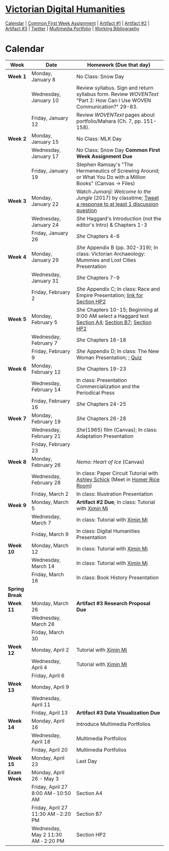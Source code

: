 <link rel="shortcut icon" href="https://kholterhoff.github.io/S18_ENG_1102/favicon.ico" type="image/x-icon">
<link rel="icon" href="https://kholterhoff.github.io/S18_ENG_1102/favicon.ico" type="image/x-icon">

<h1><a href="https://kholterhoff.github.io/S18_ENG_1102/Course_Description">Victorian Digital Humanities</a></h1>

<a href="https://kholterhoff.github.io/S18_ENG_1102/Victorian_Digital_Humanities">Calendar</a>  |  <a href="https://kholterhoff.github.io/S18_ENG_1102/Common_First_Week_Assignment">Common First Week Assignment</a> | <a href="https://kholterhoff.github.io/S18_ENG_1102/Artifact_1">Artifact #1</a> |  <a href="https://kholterhoff.github.io/S18_ENG_1102/Artifact_2">Artifact #2</a> |  <a href="https://kholterhoff.github.io/S18_ENG_1102/Artifact_3">Artifact #3</a> |  <a href="https://kholterhoff.github.io/S18_ENG_1102/Twitter">Twitter</a> | <a href="https://kholterhoff.github.io/S18_ENG_1102/Multimedia_Portfolio">Multimedia Portfolio</a> | <a href="https://kholterhoff.github.io/S18_ENG_1102/Bibliography">Working Bibliography</a>

<h1>Calendar</h1>

|Week|Date| Homework (Due that day)|
|----|--------------|----------------------------------------------|
|**Week 1**|Monday, January 8 | No Class: Snow Day |
||Wednesday, January 10 |  Review syllabus. Sign and return syllabus form. Review _WOVENText_ "Part 2: How Can I Use WOVEN Communication?" 29-83. |
||Friday, January 12 | Review _WOVENText_ pages about portfolio/Mahara (Ch. 7, pp. 151-158). |
|**Week 2**|Monday, January 15 | No Class: MLK Day |
||Wednesday, January 17 | No Class: Snow Day **Common First Week Assignment Due**|
||Friday, January 19 | Stephen Ramsay's "The Hermeneutics of Screwing Around; or What You Do with a Million Books" (Canvas -> Files) |
|**Week 3**|Monday, January 22	 | Watch _Jumanji: Welcome to the Jungle_ (2017) by classtime; <a href="https://kholterhoff.github.io/S18_ENG_1102/Jumanji">Tweet a response to at least 1 discussion question</a> |
||Wednesday, January 24 | _She_ Haggard's Introduction (not the editor's Intro) & Chapters 1-3 |
||Friday, January 26 | _She_ Chapters 4-6 |
|**Week 4**|Monday, January 29 | _She_ Appendix B (pp. 302-319); In class: Victorian Archaeology: Mummies and Lost Cities Presentation |
||Wednesday, January 31 | _She_ Chapters 7-9  |
||Friday, February 2 | _She_ Appendix C; In class: Race and Empire Presentation; <a href="https://docs.google.com/forms/d/e/1FAIpQLSdVyAageVGNwLActo14fjDhJY4wpeVSdF0DdpfgOK8L3RLzFw/viewform?c=0&w=1&usp=mail_form_link">link for Section HP2</a> |
|**Week 5**|Monday, February 5 | _She_  Chapters 10-15;  Beginning at 9:00 AM select a Haggard text <a href="https://docs.google.com/spreadsheets/d/1NXUeytqczWhs0lQlDKndy1pAug2vs9LjlJh-gmakV0Y/edit?usp=sharing">Section A4</a>; <a href="https://docs.google.com/spreadsheets/d/1HkA2nY2ijlp7B2mIeJCScwm9X0qA4dWhGqivKELOWKo/edit?usp=sharing">Section B7</a>; <a href="https://docs.google.com/spreadsheets/d/1UwvK36zROo6qmU6_k_VjLcR1yyEgOMcOejwDSKNRmfc/edit?usp=sharing">Section HP2</a>  |
||Wednesday, February 7 | _She_ Chapters 16-18  |
||Friday, February 9 | _She_ Appendix D; In class: The New Woman Presentation; ; <a href="https://kholterhoff.github.io/S18_ENG_1102/Quiz">Quiz</a> | 
|**Week 6**|Monday, February 12 | _She_ Chapters 19-23 |
||Wednesday, February 14 | In class: Presentation Commercialization and the Periodical Press  |
||Friday, February 16 | _She_ Chapters 24-25 |
|**Week 7**|Monday, February 19 | _She_ Chapters 26-28 |
||Wednesday, February 21 | _She_(1965) film (Canvas); In class: Adaptation Presentation | 
||Friday, February 23 |  |
|**Week 8**|Monday, February 26	| _Nemo: Heart of Ice_ (Canvas) |
||Wednesday, February 28 | In class: Paper Circuit Tutorial with <a href="https://www.ashleylschick.com/">Ashley Schick</a> (Meet in <a href="https://multimediagt.wordpress.com/">Homer Rice Room</a>) |
||Friday, March 2 | In class: Illustration Presentation |
|**Week 9**|Monday, March 5 | **Artifact #2 Due**; In class: Tutorial with <a href="http://libguides.gatech.edu/prf.php?account_id=139382">Ximin Mi</a> |
||Wednesday, March 7 | In class: Tutorial with <a href="http://libguides.gatech.edu/prf.php?account_id=139382">Ximin Mi</a> | 
||Friday, March 9 | In class: Digital Humanities Presentation |
|**Week 10**|Monday, March 12 | In class: Tutorial with <a href="http://libguides.gatech.edu/prf.php?account_id=139382">Ximin Mi</a> |
||Wednesday, March 14 | In class: Tutorial with <a href="http://libguides.gatech.edu/prf.php?account_id=139382">Ximin Mi</a> | 
||Friday, March 16 | In class: Book History Presentation |
|**Spring Break**| | |
|**Week 11**|Monday, March 26 | **Artifact #3 Research Proposal Due** |
||Wednesday, March 28 | | 
||Friday, March 30	 |	|
|**Week 12**|Monday, April 2 | Tutorial with <a href="http://libguides.gatech.edu/prf.php?account_id=139382">Ximin Mi</a> |
||Wednesday, April 4 | Tutorial with <a href="http://libguides.gatech.edu/prf.php?account_id=139382">Ximin Mi</a> | 
||Friday, April 6 |  |
|**Week 13**|Monday, April 9 |  |
||Wednesday, April 11 |	|
||Friday, April 13 |	**Artifact #3 Data Visualization Due** |
|**Week 14**|Monday, April 16	 | Introduce Multimedia Portfolios|
||Wednesday, April 18 | Multimedia Portfolios| 
||Friday, April 20 | Multimedia Portfolios|
|**Week 15**|Monday, April 23 | Last Day |
|**Exam Week**|Monday, April 26 - May 3| |
||Friday, April 27 8:00 AM ‐ 10:50 AM| Section A4 |
||Friday, April 27 11:30 AM ‐ 2:20 PM| Section B7 |
||Wednesday, May 2 11:30 AM ‐ 2:20 PM| Section HP2 |
